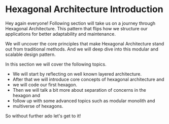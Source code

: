# Hexagonal Architecture Introduction

Hey again everyone!
Following section will take us on a journey through Hexagonal Architecture.
This pattern that flips how we structure our applications for better adaptability and maintenance.

We will uncover the core principles that make Hexagonal Architecture stand out from traditional methods.
And we will deep dive into this modular and scalable design pattern.

In this section we will cover the following topics.

* We will start by reflecting on well known layered architecture.
* After that we will introduce core concepts of hexagonal architecture and
* we will code our first hexagon.
* Then we will talk a bit more about separation of concerns in the hexagon and
* follow up with some advanced topics such as modular monolith and
* multiverse of hexagons.

So without further ado let's get to it!
